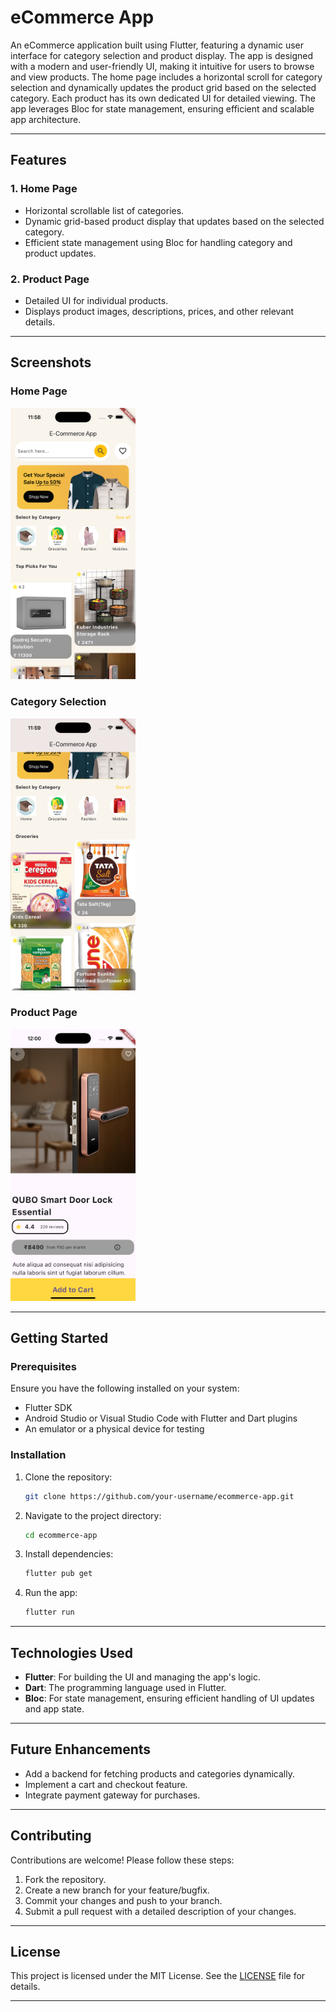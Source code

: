 # eCommerce App

An eCommerce application built using Flutter, featuring a dynamic user interface for category selection and product display. The app is designed with a modern and user-friendly UI, making it intuitive for users to browse and view products. The home page includes a horizontal scroll for category selection and dynamically updates the product grid based on the selected category. Each product has its own dedicated UI for detailed viewing. The app leverages Bloc for state management, ensuring efficient and scalable app architecture.

---

## Features

### 1. **Home Page**
- Horizontal scrollable list of categories.
- Dynamic grid-based product display that updates based on the selected category.
- Efficient state management using Bloc for handling category and product updates.

### 2. **Product Page**
- Detailed UI for individual products.
- Displays product images, descriptions, prices, and other relevant details.

---

## Screenshots

### Home Page
<img src="Screenshots/ios homepage.png" width="200" />

### Category Selection
<img src="Screenshots/ios category List.png" width="200"/>



### Product Page
<img src="Screenshots/ios product Details.png" width="200"/>



---

## Getting Started

### Prerequisites
Ensure you have the following installed on your system:
- Flutter SDK
- Android Studio or Visual Studio Code with Flutter and Dart plugins
- An emulator or a physical device for testing

### Installation
1. Clone the repository:
   ```bash
   git clone https://github.com/your-username/ecommerce-app.git
   ```
2. Navigate to the project directory:
   ```bash
   cd ecommerce-app
   ```
3. Install dependencies:
   ```bash
   flutter pub get
   ```
4. Run the app:
   ```bash
   flutter run
   ```

---

## Technologies Used
- **Flutter**: For building the UI and managing the app's logic.
- **Dart**: The programming language used in Flutter.
- **Bloc**: For state management, ensuring efficient handling of UI updates and app state.

---

## Future Enhancements
- Add a backend for fetching products and categories dynamically.
- Implement a cart and checkout feature.
- Integrate payment gateway for purchases.

---

## Contributing
Contributions are welcome! Please follow these steps:
1. Fork the repository.
2. Create a new branch for your feature/bugfix.
3. Commit your changes and push to your branch.
4. Submit a pull request with a detailed description of your changes.

---

## License
This project is licensed under the MIT License. See the [LICENSE](./LICENSE) file for details.

---
